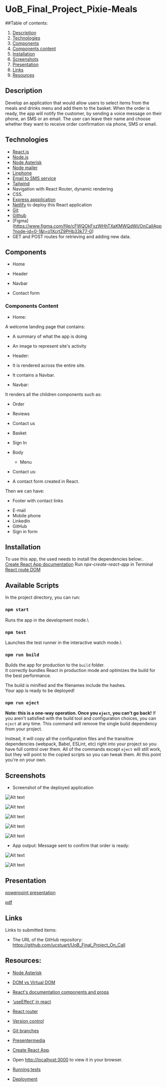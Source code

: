 # UoB_Final_Project_Pixie-Meals


##Table of contents:
  1. [Description](#description)
  2. [Technologies](#technologies)
  3. [Components](#components)  
  4. [Components content](#components-content)
  5. [Installation](#installation)
  6. [Screenshots](#screenshots)
  7. [Presentation](#presentation)
  8. [Links](#links)
  9. [Resources](#resources)
  
## Description
Develop an application that would allow users to select items from the meals and drinks menu and add them to the basket. 
When the order is ready, the app will notify the customer, by sending a voice message on their phone, an SMS or an email.
The user can leave their name and choose whether they want to receive order confirmation via phone, SMS or email. 

## Technologies
* [React.js](https://legacy.reactjs.org/)
* [Node.js](https://nodejs.org/)
* [Node Asterisk](https://www.npmjs.com/package/asterisk.io)
* [Node mailer](https://www.npmjs.com/package/nodemailer)
* [Linphone](https://www.linphone.org/)
* [Email to SMS service](https://ucsms.co.uk/)
* [Tailwind](https://tailwindcss.com/)
* Navigation with React Router, dynamic rendering
* CSS.
* [Express appplication](https://expressjs.com/en/starter/hello-world.html)
* [Netlify](https://www.netlify.com/) to deploy this React application
* [Git](https://git-scm.com/)
* [Github]()
* [Figma] (https://www.figma.com/file/cFWQOkFxzWHhTXaKMWQdWi/OnCallApp?node-id=0-1&t=o1XcrtZ9PHb33k77-0)
* GET and POST routes for retrieving and adding new data.

 ## Components

  * Home

  * Header

  * Navbar

  * Contact form


 ### Components Content

 * Home:

A welcome landing page that contains:

 - A summary of what the app is doing
 
 - An image to represent site's activity


 * Header:

  - It is rendered across the entire site.

  - It contains a Navbar.


  * Navbar:

 It renders all the children components such as:

 - Order

  - Reviews

 - Contact us

  - Basket 

  - Sign In

* Body
  
  - Menu
 
 * Contact us:

 - A contact form created in React.


Then we can have:
* Footer with contact links 

 - E-mail
 - Mobile phone
 - LinkedIn
 - GitHub
-  Sign in form
## Installation
To use this app, the used needs to install the dependencies below:.\
[Create React App documentation](https://facebook.github.io/create-react-app/docs/getting-started) Run *npx-create-react-app* in Terminal
[React route DOM](https://www.npmjs.com/package/react-router-dom)
## Available Scripts

In the project directory, you can run:
### `npm start`
Runs the app in the development mode.\
### `npm test`
Launches the test runner in the interactive watch mode.\

### `npm run build`
Builds the app for production to the `build` folder.\
It correctly bundles React in production mode and optimizes the build for the best performance.

The build is minified and the filenames include the hashes.\
Your app is ready to be deployed!

### `npm run eject`
**Note: this is a one-way operation. Once you `eject`, you can't go back!**
If you aren't satisfied with the build tool and configuration choices, you can `eject` at any time. This command will remove the single build dependency from your project.

Instead, it will copy all the configuration files and the transitive dependencies (webpack, Babel, ESLint, etc) right into your project so you have full control over them. All of the commands except `eject` will still work, but they will point to the copied scripts so you can tweak them. At this point you're on your own.

## Screenshots

 * Screenshot of the deployed application


![Alt text](assets/Screenshots/Home_page.png)

 
![Alt text](assets/Screenshots/Reviews.png)

  
![Alt text](assets/Screenshots/ContactUs.png)


![Alt text](assets/Screenshots/Basket.png)


![Alt text](assets/Screenshots/SignIn.png)


* App output: Message sent to confirm that order is ready:


![Alt text](assets/Screenshots/email.jpg)


![Alt text](assets/Screenshots/sms.jpg)

 

## Presentation

[powerpoint presentation](https://ucreseller.co.uk/UoB_project_management_PixieMeals.pdf)


[pdf](https://ucreseller.co.uk/UoB_project_management_PixieMeals.pptx)

## Links
Links to submitted items:

* The URL of the GitHub repository: 
https://github.com/ucstuart/UoB_Final_Project_On_Call


 
 ## Resources:
  
 * [Node Asterisk](https://www.npmjs.com/package/asterisk)

 * [DOM vs Virtual DOM](https://reactjs.org/docs/faq-internals.html%20-%20https://medium.com/devinder/react-virtual-dom-vs-real-dom-23749ff7adc9)
 
 * [React's documentation components and props](https://reactjs.org/docs/components-and-props.html)

 * [‘useEffect’ in react](https://dev.to/colocodes/6-use-cases-of-the-useeffect-reactjs-hook-282o)

 * [React router](https://reactrouter.com/en/main)

 * [Version control](https://git-scm.com/doc)
 * [Git branches](https://learngitbranching.js.org/?locae&locale=en_US)
 * [Presentermedia](https://www.presentermedia.com/)
  * [Create React App](https://github.com/facebook/create-react-app).
 * Open [http://localhost:3000](http://localhost:3000) to view it in your browser.
  * [Running tests](https://facebook.github.io/create-react-app/docs/running-tests)
 * [Deployment](https://facebook.github.io/create-react-app/docs/deployment)

